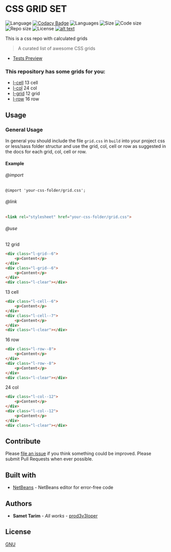 # CSS GRID SET

![Language](https://img.shields.io/github/languages/top/prod3v3loper/css-grid.svg?style=flat "Language")
[![Codacy Badge](https://api.codacy.com/project/badge/Grade/8b3e23d14b88426d83660ad87bca129d)](https://www.codacy.com/app/prod3v3loper/css-grid?utm_source=github.com&amp;utm_medium=referral&amp;utm_content=prod3v3loper/css-grid&amp;utm_campaign=Badge_Grade)
![Languages](https://img.shields.io/github/languages/count/prod3v3loper/css-grid.svg?style=flat "Languages")
![Size](https://img.shields.io/github/size/prod3v3loper/css-grid/grid.css.svg?style=flat "Size")
![Code size](https://img.shields.io/github/languages/code-size/prod3v3loper/css-grid.svg?style=flat "Code size")
![Repo size](https://img.shields.io/github/repo-size/prod3v3loper/css-grid.svg?style=flat "Repo size")
![License](https://img.shields.io/github/license/prod3v3loper/css-grid.svg?style=flat "License")
[![alt text](https://img.shields.io/website-up-down-green-red/https/www.tnado.com/open-source-projects-by-prod3v3loper.svg?style=flat "Website")](https://www.tnado.com/open-source-projects-by-prod3v3loper/ "Website")

This is a css repo with calculated grids

> A curated list of awesome CSS grids

* [Tests Preview](test/img/tests.png)

### This repository has some grids for you:

* [l-cell](partials/_cell.css) 13 cell
* [l-col](partials/_col.css) 24 col
* [l-grid](partials/_grid.css) 12 grid
* [l-row](partials/_row.css) 16 row

## Usage

### General Usage

In general you should include the file `grid.css` in `build` into your 
project css or less/sass folder structur and use the grid, col, cell or row as suggested in the docs for each grid, col, cell or row.

#### Example

###### @import

```less
@import 'your-css-folder/grid.css';
```
###### @link

```html
<link rel="stylesheet" href="your-css-folder/grid.css">
```

###### @use

12 grid
```html
<div class="l-grid--6">
    <p>Content</p>
</div>
<div class="l-grid--6">
    <p>Content</p>
</div>
<div class="l-clear"></div>
```

13 cell
```html
<div class="l-cell--6">
    <p>Content</p>
</div>
<div class="l-cell--7">
    <p>Content</p>
</div>
<div class="l-clear"></div>
```

16 row
```html
<div class="l-row--8">
    <p>Content</p>
</div>
<div class="l-row--8">
    <p>Content</p>
</div>
<div class="l-clear"></div>
```

24 col
```html
<div class="l-col--12">
    <p>Content</p>
</div>
<div class="l-col--12">
    <p>Content</p>
</div>
<div class="l-clear"></div>
```

## Contribute

Please [file an issue](https://github.com/Samettarim/less-mixins/issues) if you
think something could be improved. Please submit Pull Requests when ever
possible.

## Built with

* [NetBeans](https://netbeans.org/) - NetBeans editor for error-free code

## Authors

* **Samet Tarim** - *All works* - [prod3v3loper](https://www.tnado.com/author/prod3v3loper/)

## License

[GNU](https://github.com/prod3v3loper/css-grid/blob/master/LICENSE)
